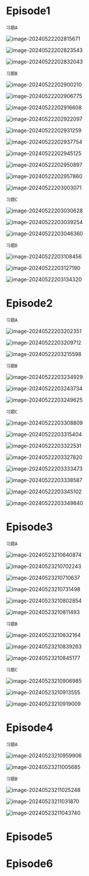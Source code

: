 # Episode1

`习题A`

![image-20240522202815671](assets/Unit_4/image-20240522202815671.png)

![image-20240522202823543](assets/Unit_4/image-20240522202823543.png)

![image-20240522202832043](assets/Unit_4/image-20240522202832043.png)

`习题B`

![image-20240522202900210](assets/Unit_4/image-20240522202900210.png)

![image-20240522202906775](assets/Unit_4/image-20240522202906775.png)

![image-20240522202916608](assets/Unit_4/image-20240522202916608.png)

![image-20240522202922097](assets/Unit_4/image-20240522202922097.png)

![image-20240522202931259](assets/Unit_4/image-20240522202931259.png)

![image-20240522202937754](assets/Unit_4/image-20240522202937754.png)

![image-20240522202945125](assets/Unit_4/image-20240522202945125.png)

![image-20240522202950897](assets/Unit_4/image-20240522202950897.png)

![image-20240522202957860](assets/Unit_4/image-20240522202957860.png)

![image-20240522203003071](assets/Unit_4/image-20240522203003071.png)

`习题C`

![image-20240522203030628](assets/Unit_4/image-20240522203030628.png)

![image-20240522203039254](assets/Unit_4/image-20240522203039254.png)

![image-20240522203046360](assets/Unit_4/image-20240522203046360.png)

`习题D`

![image-20240522203108456](assets/Unit_4/image-20240522203108456.png)

![image-20240522203127190](assets/Unit_4/image-20240522203127190.png)

![image-20240522203134320](assets/Unit_4/image-20240522203134320.png)

# Episode2

`习题A`

![image-20240522203202351](assets/Unit_4/image-20240522203202351.png)

![image-20240522203209712](assets/Unit_4/image-20240522203209712.png)

![image-20240522203215598](assets/Unit_4/image-20240522203215598.png)

`习题B`

![image-20240522203234929](assets/Unit_4/image-20240522203234929.png)

![image-20240522203243734](assets/Unit_4/image-20240522203243734.png)

![image-20240522203249625](assets/Unit_4/image-20240522203249625.png)

`习题C`

![image-20240522203308809](assets/Unit_4/image-20240522203308809.png)

![image-20240522203315404](assets/Unit_4/image-20240522203315404.png)

![image-20240522203322531](assets/Unit_4/image-20240522203322531.png)

![image-20240522203327820](assets/Unit_4/image-20240522203327820.png)

![image-20240522203333473](assets/Unit_4/image-20240522203333473.png)

![image-20240522203338587](assets/Unit_4/image-20240522203338587.png)

![image-20240522203345102](assets/Unit_4/image-20240522203345102.png)

![image-20240522203349840](assets/Unit_4/image-20240522203349840.png)

# Episode3

`习题A`

![image-20240523210640874](assets/Unit_4/image-20240523210640874.png)

![image-20240523210702243](assets/Unit_4/image-20240523210702243.png)

![image-20240523210710637](assets/Unit_4/image-20240523210710637.png)

![image-20240523210731498](assets/Unit_4/image-20240523210731498.png)

![image-20240523210802854](assets/Unit_4/image-20240523210802854.png)

![image-20240523210811493](assets/Unit_4/image-20240523210811493.png)

`习题B`

![image-20240523210832164](assets/Unit_4/image-20240523210832164.png)

![image-20240523210839263](assets/Unit_4/image-20240523210839263.png)

![image-20240523210845177](assets/Unit_4/image-20240523210845177.png)

`习题C`

![image-20240523210906985](assets/Unit_4/image-20240523210906985.png)

![image-20240523210913555](assets/Unit_4/image-20240523210913555.png)

![image-20240523210919009](assets/Unit_4/image-20240523210919009.png)

# Episode4

`习题A`

![image-20240523210959906](assets/Unit_4/image-20240523210959906.png)

![image-20240523211005685](assets/Unit_4/image-20240523211005685.png)

`习题B`

![image-20240523211025248](assets/Unit_4/image-20240523211025248.png)

![image-20240523211031870](assets/Unit_4/image-20240523211031870.png)

![image-20240523211043740](assets/Unit_4/image-20240523211043740.png)

# Episode5



# Episode6

